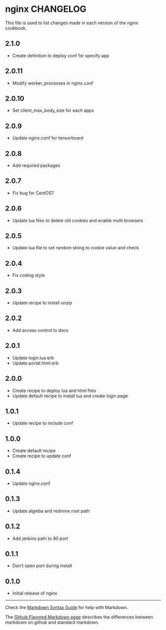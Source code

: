# nginx CHANGELOG

This file is used to list changes made in each version of the nginx cookbook.

## 2.1.0
- Create definition to deploy conf for specify app

## 2.0.11
- Modify worker_processes in nginx.conf

## 2.0.10
- Set client_max_body_size for each apps

## 2.0.9
- Update nginx.conf for tensorboard

## 2.0.8
- Add required packages

## 2.0.7
- Fix bug for CentOS7

## 2.0.6
- Update lua files to delete old cookies and enable multi browsers

## 2.0.5
- Update lua file to set random string to cookie value and check

## 2.0.4
- Fix coding style

## 2.0.3
- Update recipe to install unzip

## 2.0.2
- Add access control to docs

## 2.0.1
- Update login.lua.erb
- Update portal.html.erb

## 2.0.0
- Create recipe to deploy lua and html files
- Update default recipe to install lua and create login page

## 1.0.1
- Update recipe to include conf

## 1.0.0
- Create default recipe
- Create recipe to update conf

## 0.1.4
- Update nginx.conf

## 0.1.3
- Update algieba and redmine root path

## 0.1.2
- Add jenkins path to 80 port

## 0.1.1
- Don't open port during install

## 0.1.0
- Initial release of nginx

- - -
Check the [Markdown Syntax Guide](http://daringfireball.net/projects/markdown/syntax) for help with Markdown.

The [Github Flavored Markdown page](http://github.github.com/github-flavored-markdown/) describes the differences between markdown on github and standard markdown.
